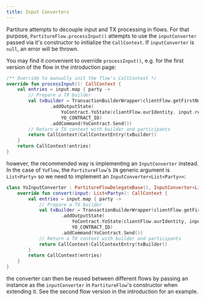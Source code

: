 ```yaml
---
title: Input Converters
---
```


Partiture attempts to decouple input and TX processing in flows. For that purpose, 
`PartitureFlow.processInput()` attempts to use the `inputConverter` passed via 
it's constructor to initialize the `CallContext`. If `inputConverter` is `null`, 
an error will be thrown.

You may find it convenient to override `processInput()`, e.g. for the first version 
of the flow in the introduction page:

```kotlin
/** Override to manually init the flow's CallContext */
override fun processInput(): CallContext {
	val entries = input.map { party ->
		// Prepare a TX builder
		val txBuilder = TransactionBuilderWrapper(clientFlow.getFirstNotary())
				.addOutputState(
					YoContract.YoState(clientFlow.ourIdentity, input.recepient, input.message),
					YO_CONTRACT_ID)
				.addCommand(YoContract.Send())
		// Return a TX context with builder and participants
		return CallContext(CallContextEntry(txBuilder))
	}
	return CallContext(entries)
}
```

however, the recommended way is implementing an `InputConverter` instead. 
In the case of `YoFlow`, the `PartitureFlow`'s `IN` generic argument is `List<Party>` 
so we need to implement an `InputConverter<List<Party>>`:

```kotlin
class YoInputConverter : PartitureFlowDelegateBase(), InputConverter<List<Party>> {
    override fun convert(input: List<Party>): CallContext {
        val entries = input.map { party ->
            // Prepare a TX builder
			val txBuilder = TransactionBuilderWrapper(clientFlow.getFirstNotary())
					.addOutputState(
						YoContract.YoState(clientFlow.ourIdentity, input.recepient, input.message),
						YO_CONTRACT_ID)
					.addCommand(YoContract.Send())
			// Return a TX context with builder and participants
			return CallContext(CallContextEntry(txBuilder))
        }
        return CallContext(entries)
    }
}
``` 

the converter can then be reused between different flows by passing an instance as the 
`inputConverter` in `PartitureFlow`'s constructor when extending it. See the second flow 
version in the introduction for an example.